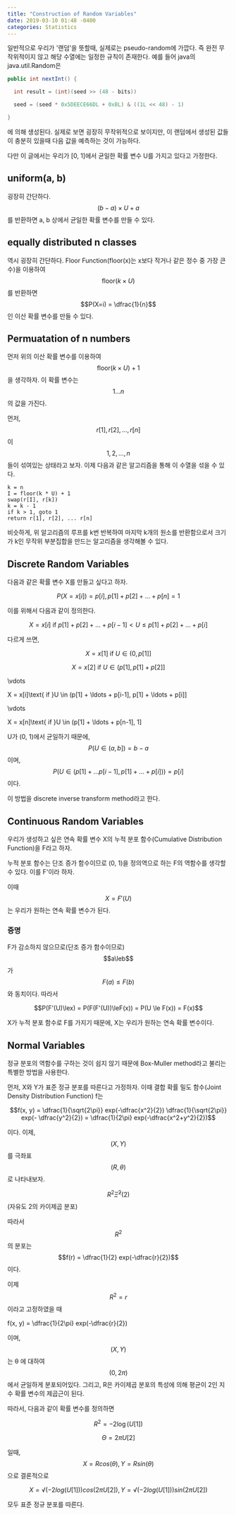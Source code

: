 ```yaml
---
title: "Construction of Random Variables"
date: 2019-03-10 01:48 -0400
categories: Statistics
---
```


일반적으로 우리가 '랜덤'을 뜻할때, 실제로는 pseudo-random에 가깝다. 즉 완전 무작위적이지 않고 해당 수열에는 일정한 규칙이 존재한다. 예를 들어 java의 java.util.Random은
```java
public int nextInt() {

  int result = (int)(seed >> (48 - bits))

  seed = (seed * 0x5DEECE66DL + 0xBL) & ((1L << 48) - 1)

}
```
에 의해 생성된다. 실제로 보면 굉장히 무작위적으로 보이지만, 이 랜덤에서 생성된 값들이 충분히 있을때 다음 값을 예측하는 것이 가능하다.

다만 이 글에서는 우리가 [0, 1]에서 균일한 확률 변수 U를 가지고 있다고 가정한다.

## uniform(a, b)
굉장히 간단하다. $$(b - a) \times U + a$$를 반환하면 a, b 상에서 균일한 확률 변수를 만들 수 있다.

## equally distributed n classes
역시 굉장히 간단하다. Floor Function(floor(x)는 x보다 작거나 같은 정수 중 가장 큰 수)을 이용하여 $$\text{floor}(k \times U)$$를 반환하면 $$P(X=i) = \dfrac{1}{n}$$ 인 이산 확률 변수를 만들 수 있다.

## Permuatation of n numbers
먼저 위의 이산 확률 변수를 이용하여 $$\text{floor}(k \times U) + 1$$을 생각하자. 이 확률 변수는 $$1 \ldots n$$의 값을 가진다.

먼저, $$r[1], r[2], \ldots, r[n]$$이 $$1, 2, \ldots, n$$들이 섞여있는 상태라고 보자. 이제 다음과 같은 알고리즘을 통해 이 수열을 섞을 수 있다.

```
k = n
I = floor(k * U) + 1
swap(r[I], r[k])
k = k - 1
if k > 1, goto 1
return r[1], r[2], ... r[n]
```
비슷하게, 위 알고리즘의 루프를 k번 반복하여 마지막 k개의 원소를 반환함으로서 크기가 k인 무작위 부분집합을 만드는 알고리즘을 생각해볼 수 있다.

## Discrete Random Variables
다음과 같은 확률 변수 X를 만들고 싶다고 하자.

$$P(X = x[i]) = p[i], p[1] + p[2] + \ldots + p[n] = 1$$

이를 위해서 다음과 같이 정의한다.

$$X = x[i]\text{ if }p[1] + p[2] + \ldots + p[i-1] < U \le p[1] + p[2] + \ldots + p[i]$$

다르게 쓰면,

$$X = x[1]\text{ if }U \in (0, p[1]]$$

$$X = x[2]\text{ if }U \in (p[1], p[1] + p[2]]$$

\vdots

X = x[i]\text{ if }U \in (p[1] + \ldots + p[i-1], p[1] + \ldots + p[i]]

\vdots

X = x[n]\text{ if }U \in (p[1] + \ldots + p[n-1], 1]

U가 (0, 1)에서 균일하기 때문에, $$P(U \in (a, b]) = b-a$$ 이며, $$P(U \in (p[1] + \ldots p[i-1], p[1] + \ldots + p[i])) = p[i]$$이다.

이 방법을 discrete inverse transform method라고 한다.

## Continuous Random Variables
우리가 생성하고 싶은 연속 확률 변수 X의 누적 분포 함수(Cumulative Distribution Function)을 F라고 하자.

누적 분포 함수는 단조 증가 함수이므로 (0, 1)을 정의역으로 하는 F의 역함수를 생각할 수 있다. 이를 F'이라 하자.

이때 $$X = F'(U)$$는 우리가 원하는 연속 확률 변수가 된다.

### 증명

F가 감소하지 않으므로(단조 증가 함수이므로) $$a\leb$$ 가 $$F(a) \le F(b)$$와 동치이다. 따라서

$$P(F'(U)\lex) = P(F(F'(U))\leF(x)) = P(U \le F(x)) = F(x)$$

X가 누적 분포 함수로 F를 가지기 때문에, X는 우리가 원하는 연속 확률 변수이다.

## Normal Variables
정규 분포의 역함수를 구하는 것이 쉽지 않기 때문에 Box-Muller method라고 불리는 특별한 방법을 사용한다.

먼저, X와 Y가 표준 정규 분포를 따른다고 가정하자. 이때 결합 확률 밀도 함수(Joint Density Distribution Function) f는

$$f(x, y) = \dfrac{1}{\sqrt{2\pi}} exp(-\dfrac{x^2}{2}) \dfrac{1}{\sqrt{2\pi}} exp(- \dfrac{y^2}{2}) = \dfrac{1}{2\pi} exp(-\dfrac{x^2+y^2}{2})$$

이다. 이제, $$(X, Y)$$를 극좌표 $$(R, θ)$$로 나타내보자.

$$R^2 \tilde \Xi^2(2)$$ (자유도 2의 카이제곱 분포)

따라서 $$R^2$$의 분포는  $$f(r) = \dfrac{1}{2} exp(-\dfrac{r}{2})$$ 이다.

이제 $$R^2 = r$$이라고 고정하였을 때

f(x, y) = \dfrac{1}{2\pi} exp(-\dfrac{r}{2})

이며, $$(X, Y)$$는 θ 에 대하여 $$(0, 2π)$$ 에서 균일하게 분포되어있다. 그리고, R은 카이제곱 분포의 특성에 의해 평균이 2인 지수 확률 변수의 제곱근이 된다.

따라서, 다음과 같이 확률 변수를 정의하면

$$R^2 = -2 \log(U[1])$$

$$\Theta = 2\pi U[2]$$

일때, $$X = R cos(θ), Y = R sin(θ)$$으로 결론적으로

$$X = √(-2 log(U[1])) cos(2πU[2]), Y = √(-2 log(U[1])) sin(2πU[2])$$

모두 표준 정규 분포를 따른다.
